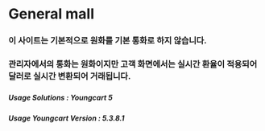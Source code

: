 # General mall
### 이 사이트는 기본적으로 원화를 기본 통화로 하지 않습니다.  
### 관리자에서의 통화는 원화이지만 고객 화면에서는 실시간 환율이 적용되어 달러로 실시간 변환되어 거래됩니다.
#####  
##### Usage Solutions : Youngcart 5  
##### Usage Youngcart Version : 5.3.8.1
